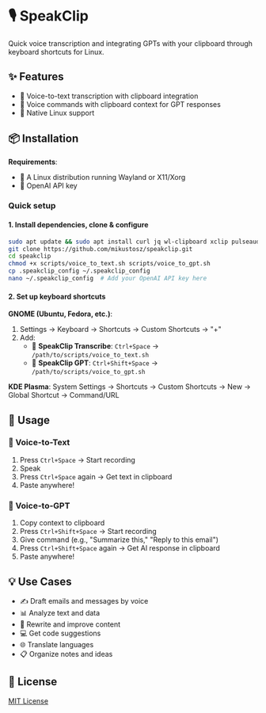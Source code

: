 # 🎙️ SpeakClip


Quick voice transcription and integrating GPTs with your clipboard through keyboard shortcuts for Linux.


## ✨ Features

- 🎤 Voice-to-text transcription with clipboard integration
- 🧠 Voice commands with clipboard context for GPT responses  
- 🐧 Native Linux support


## 📦 Installation
**Requirements**:
- 🐧 A Linux distribution running Wayland or X11/Xorg
- 🔑 OpenAI API key

### Quick setup

#### 1. Install dependencies, clone & configure
```bash
sudo apt update && sudo apt install curl jq wl-clipboard xclip pulseaudio-utils ffmpeg
git clone https://github.com/mikustosz/speakclip.git
cd speakclip
chmod +x scripts/voice_to_text.sh scripts/voice_to_gpt.sh
cp .speakclip_config ~/.speakclip_config
nano ~/.speakclip_config  # Add your OpenAI API key here
```
#### 2. Set up keyboard shortcuts

**GNOME (Ubuntu, Fedora, etc.)**:
1. Settings → Keyboard → Shortcuts → Custom Shortcuts → "+"
2. Add:
   - 📝 **SpeakClip Transcribe**: `Ctrl+Space` → `/path/to/scripts/voice_to_text.sh`
   - 🤖 **SpeakClip GPT**: `Ctrl+Shift+Space` → `/path/to/scripts/voice_to_gpt.sh`

**KDE Plasma**:
System Settings → Shortcuts → Custom Shortcuts → New → Global Shortcut → Command/URL

## 🚀 Usage

### 📝 Voice-to-Text
1. Press `Ctrl+Space` → Start recording
2. Speak
3. Press `Ctrl+Space` again → Get text in clipboard
4. Paste anywhere!

### 🧠 Voice-to-GPT
1. Copy context to clipboard
2. Press `Ctrl+Shift+Space` → Start recording
3. Give command (e.g., "Summarize this," "Reply to this email")
4. Press `Ctrl+Shift+Space` again → Get AI response in clipboard
5. Paste anywhere!

## 💡 Use Cases

- ✍️ Draft emails and messages by voice
- 📊 Analyze text and data
- 🔄 Rewrite and improve content
- 💻 Get code suggestions
- 🌐 Translate languages
- 📋 Organize notes and ideas

## 📄 License

[MIT License](LICENSE)
